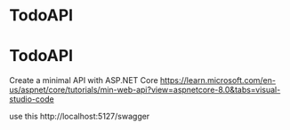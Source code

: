 # TodoAPI
# TodoAPI
Create a minimal API with ASP.NET Core
https://learn.microsoft.com/en-us/aspnet/core/tutorials/min-web-api?view=aspnetcore-8.0&tabs=visual-studio-code

use this http://localhost:5127/swagger